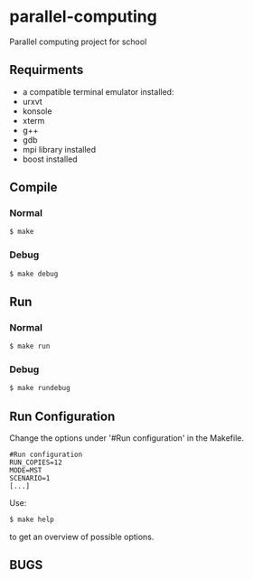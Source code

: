 parallel-computing
==================

Parallel computing project for school

## Requirments 

* a compatible terminal emulator installed:
 * urxvt
 * konsole
 * xterm
* g++
* gdb
* mpi library installed
* boost installed

## Compile

### Normal

```bash
$ make
```

### Debug

```bash
$ make debug
```

## Run

### Normal

```bash
$ make run
```

### Debug

```bash
$ make rundebug
```

## Run Configuration

Change the options under '#Run configuration' in the Makefile.

```make
#Run configuration
RUN_COPIES=12
MODE=MST
SCENARIO=1
[...]
```

Use:
```bash
$ make help
```
to get an overview of possible options.

## BUGS
